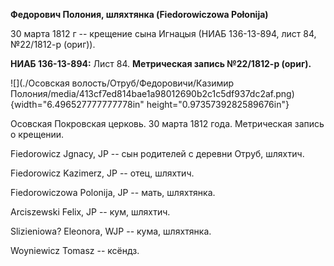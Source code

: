 **Федорович Полония, шляхтянка (Fiedorowiczowa Połonija)**

30 марта 1812 г -- крещение сына Игнацыя (НИАБ 136-13-894, лист 84,
№22/1812-р (ориг)).

**НИАБ 136-13-894:** Лист 84. **Метрическая запись №22/1812-р (ориг).**

![](./Осовская волость/Отруб/Федоровичи/Казимир Полония/media/413cf7ed814bae1a98012690b2c1c5df937dc2af.png){width="6.496527777777778in"
height="0.9735739282589676in"}

Осовская Покровская церковь. 30 марта 1812 года. Метрическая запись о
крещении.

Fiedorowicz Jgnacy, JP -- сын родителей с деревни Отруб, шляхтич.

Fiedorowicz Kazimerz, JP -- отец, шляхтич.

Fiedorowiczowa Polonija, JP -- мать, шляхтянка.

Arciszewski Felix, JP -- кум, шляхтич.

Slizieniowa? Eleonora, WJP -- кума, шляхтянка.

Woyniewicz Tomasz -- ксёндз.
